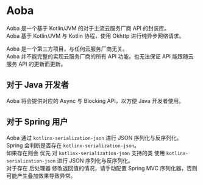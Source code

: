 # Aoba

Aoba 是一个基于 Kotlin/JVM 的对于主流云服务厂商 API 的封装库。  
Aoba 基于 Kotlin/JVM 与 Kotlin 协程，使用 Okhttp 进行纯异步网络请求。  

Aoba 是一个第三方项目，与任何云服务厂商无关。  
Aoba 并不能完整的实现云服务厂商的所有 API 功能，也无法保证 API 能跟随云服务 API 的更新而更新。

## 对于 Java 开发者

Aoba 将会提供对应的 Async 与 Blocking API，以方便 Java 开发者使用。

## 对于 Spring 用户

Aoba 通过 `kotlinx-serialization-json` 进行 JSON 序列化与反序列化。  
Spring 会判断是否存在 `kotlinx-serialization-json`。  
如果存在则会 优先 对 `kotlinx-serialization-json` 支持的类 使用 `kotlinx-serialization-json` 进行 JSON 序列化与反序列化。  
对于存在 后处理器 修改返回值的情况，请手动配置 Spring MVC 序列化器，否则可能产生叠加效果导致异常。